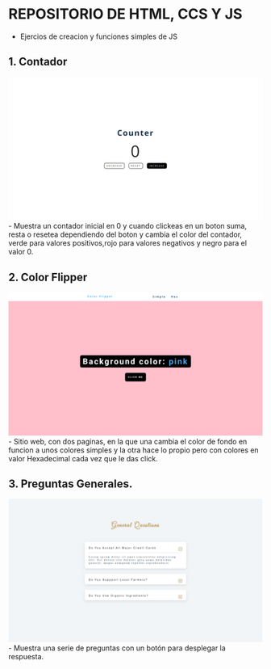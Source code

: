 # REPOSITORIO DE HTML, CCS Y JS
- Ejercios de creacion y funciones simples de JS 

## 1. Contador
<img src="./counter-app/counter.png"/>
- Muestra un contador inicial en 0 y cuando clickeas en un boton suma, resta o resetea dependiendo del boton y cambia el color del contador, verde para valores positivos,rojo para valores negativos y negro para el valor 0.

## 2. Color Flipper
<img src="./colorFlipper/colorFlipper.png"/>
- Sitio web, con dos paginas, en la que una cambia el color de fondo en funcion a unos colores simples y la otra hace lo propio pero con colores en valor Hexadecimal cada vez que le das click.

## 3. Preguntas Generales.
<img src="./generalQuestions/generalquestions.png"/>
- Muestra una serie de preguntas con un botón para desplegar la respuesta.